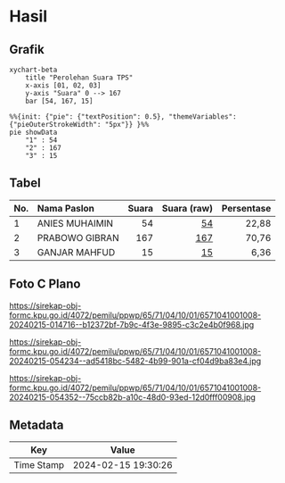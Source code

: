 # Hasil

## Grafik

```mermaid
xychart-beta
    title "Perolehan Suara TPS"
    x-axis [01, 02, 03]
    y-axis "Suara" 0 --> 167
    bar [54, 167, 15]
```

```mermaid
%%{init: {"pie": {"textPosition": 0.5}, "themeVariables": {"pieOuterStrokeWidth": "5px"}} }%%
pie showData
    "1" : 54
    "2" : 167
    "3" : 15
```

## Tabel

| No. | Nama Paslon    | Suara | Suara (raw) | Persentase |
|:--- |:-------------- | -----:| -----------:| ----------:|
| 1   | ANIES MUHAIMIN | 54    | [54][p-1]   | 22,88      |
| 2   | PRABOWO GIBRAN | 167   | [167][p-2]  | 70,76      |
| 3   | GANJAR MAHFUD  | 15    | [15][p-3]   | 6,36       |


[p-1]: https://github.com/gigit-pemilu/pemilu-2024-65-kalimantan-utara/blob/main/pilpres/hitung-suara/sub/65-kalimantan-utara/sub/71-kota-tarakan/sub/04-tarakan-utara/sub/1001-juata-laut/sub/008-tps/sub/paslon-1.txt
[p-2]: https://github.com/gigit-pemilu/pemilu-2024-65-kalimantan-utara/blob/main/pilpres/hitung-suara/sub/65-kalimantan-utara/sub/71-kota-tarakan/sub/04-tarakan-utara/sub/1001-juata-laut/sub/008-tps/sub/paslon-2.txt
[p-3]: https://github.com/gigit-pemilu/pemilu-2024-65-kalimantan-utara/blob/main/pilpres/hitung-suara/sub/65-kalimantan-utara/sub/71-kota-tarakan/sub/04-tarakan-utara/sub/1001-juata-laut/sub/008-tps/sub/paslon-3.txt

## Foto C Plano

https://sirekap-obj-formc.kpu.go.id/4072/pemilu/ppwp/65/71/04/10/01/6571041001008-20240215-014716--b12372bf-7b9c-4f3e-9895-c3c2e4b0f968.jpg

https://sirekap-obj-formc.kpu.go.id/4072/pemilu/ppwp/65/71/04/10/01/6571041001008-20240215-054234--ad5418bc-5482-4b99-901a-cf04d9ba83e4.jpg

https://sirekap-obj-formc.kpu.go.id/4072/pemilu/ppwp/65/71/04/10/01/6571041001008-20240215-054352--75ccb82b-a10c-48d0-93ed-12d0fff00908.jpg


## Metadata

| Key        | Value               |
| ---------- | ------------------- |
| Time Stamp | 2024-02-15 19:30:26 |



